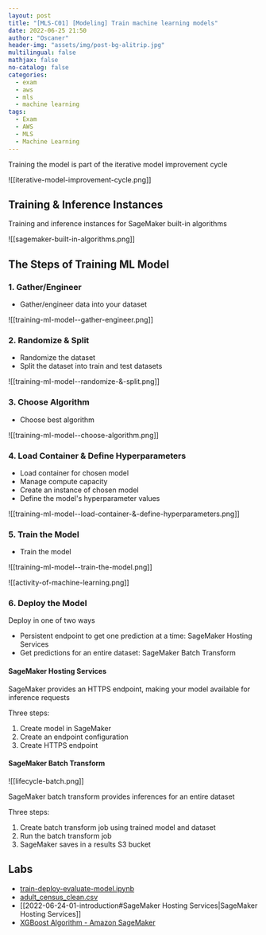 ```yaml
---
layout: post
title: "[MLS-C01] [Modeling] Train machine learning models"
date: 2022-06-25 21:50
author: "Oscaner"
header-img: "assets/img/post-bg-alitrip.jpg"
multilingual: false
mathjax: false
no-catalog: false
categories:
  - exam
  - aws
  - mls
  - machine learning
tags:
  - Exam
  - AWS
  - MLS
  - Machine Learning
---
```


Training the model is part of the iterative model improvement cycle

![[iterative-model-improvement-cycle.png]]

## Training & Inference Instances

Training and inference instances for SageMaker built-in algorithms

![[sagemaker-built-in-algorithms.png]]

## The Steps of Training ML Model

### 1. Gather/Engineer

- Gather/engineer data into your dataset

![[training-ml-model--gather-engineer.png]]

### 2. Randomize & Split

- Randomize the dataset
- Split the dataset into train and test datasets

![[training-ml-model--randomize-&-split.png]]

### 3. Choose Algorithm

- Choose best algorithm

![[training-ml-model--choose-algorithm.png]]

### 4. Load Container & Define Hyperparameters

- Load container for chosen model
- Manage compute capacity
- Create an instance of chosen model
- Define the model's hyperparameter values

![[training-ml-model--load-container-&-define-hyperparameters.png]]

### 5. Train the Model

- Train the model

![[training-ml-model--train-the-model.png]]

![[activity-of-machine-learning.png]]

### 6. Deploy the Model

Deploy in one of two ways

- Persistent endpoint to get one prediction at a time: SageMaker Hosting Services
- Get predictions for an entire dataset: SageMaker Batch Transform

#### SageMaker Hosting Services

SageMaker provides an HTTPS endpoint, making your model available for inference requests

Three steps:

1. Create model in SageMaker
2. Create an endpoint configuration
3. Create HTTPS endpoint

#### SageMaker Batch Transform

![[lifecycle-batch.png]]

SageMaker batch transform provides inferences for an entire dataset

Three steps:

1. Create batch transform job using trained model and dataset
2. Run the batch transform job
3. SageMaker saves in a results S3 bucket

## Labs

- [train-deploy-evaluate-model.ipynb](https://github.com/Oscaner/Exam/blob/master/aws/mls-c01/whizlabs/04-modeling/train-deploy-evaluate-model.ipynb "train-deploy-evaluate-model.ipynb")
- [adult_census_clean.csv](https://github.com/Oscaner/Exam/blob/master/aws/mls-c01/whizlabs/04-modeling/adult_census_clean.csv "adult_census_clean.csv")
- [[2022-06-24-01-introduction#SageMaker Hosting Services|SageMaker Hosting Services]]
- [XGBoost Algorithm - Amazon SageMaker](https://docs.aws.amazon.com/sagemaker/latest/dg/xgboost.html)

